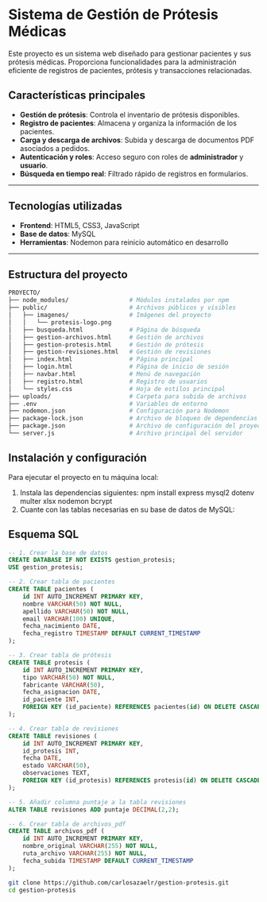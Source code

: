 # Sistema de Gestión de Prótesis Médicas

Este proyecto es un sistema web diseñado para gestionar pacientes y sus prótesis médicas. Proporciona funcionalidades para la administración eficiente de registros de pacientes, prótesis y transacciones relacionadas.

## Características principales

- **Gestión de prótesis**: Controla el inventario de prótesis disponibles.
- **Registro de pacientes**: Almacena y organiza la información de los pacientes.
- **Carga y descarga de archivos**: Subida y descarga de documentos PDF asociados a pedidos.
- **Autenticación y roles**: Acceso seguro con roles de **administrador** y **usuario**.
- **Búsqueda en tiempo real**: Filtrado rápido de registros en formularios.

---

## Tecnologías utilizadas

- **Frontend**: HTML5, CSS3, JavaScript
- **Base de datos**: MySQL
- **Herramientas**: Nodemon para reinicio automático en desarrollo

---

## Estructura del proyecto
```bash
PROYECTO/
├── node_modules/                 # Módulos instalados por npm
├── public/                       # Archivos públicos y visibles
│   ├── imagenes/                 # Imágenes del proyecto
│   │   └── protesis-logo.png
│   ├── busqueda.html             # Página de búsqueda
│   ├── gestion-archivos.html     # Gestión de archivos
│   ├── gestion-protesis.html     # Gestión de prótesis
│   ├── gestion-revisiones.html   # Gestión de revisiones
│   ├── index.html                # Página principal
│   ├── login.html                # Página de inicio de sesión
│   ├── navbar.html               # Menú de navegación
│   ├── registro.html             # Registro de usuarios
│   └── styles.css                # Hoja de estilos principal
├── uploads/                      # Carpeta para subida de archivos
├── .env                          # Variables de entorno
├── nodemon.json                  # Configuración para Nodemon
├── package-lock.json             # Archivo de bloqueo de dependencias
├── package.json                  # Archivo de configuración del proyecto
└── server.js                     # Archivo principal del servidor
```
##  Instalación y configuración

Para ejecutar el proyecto en tu máquina local:
1. Instala las dependencias siguientes: npm install express mysql2 dotenv multer xlsx nodemon bcrypt
2. Cuante con las tablas necesarias en su base de datos de MySQL:

## Esquema SQL
```sql
-- 1. Crear la base de datos
CREATE DATABASE IF NOT EXISTS gestion_protesis;
USE gestion_protesis;

-- 2. Crear tabla de pacientes
CREATE TABLE pacientes (
    id INT AUTO_INCREMENT PRIMARY KEY,
    nombre VARCHAR(50) NOT NULL,
    apellido VARCHAR(50) NOT NULL,
    email VARCHAR(100) UNIQUE,
    fecha_nacimiento DATE,
    fecha_registro TIMESTAMP DEFAULT CURRENT_TIMESTAMP
);

-- 3. Crear tabla de prótesis
CREATE TABLE protesis (
    id INT AUTO_INCREMENT PRIMARY KEY,
    tipo VARCHAR(50) NOT NULL,
    fabricante VARCHAR(50),
    fecha_asignacion DATE,
    id_paciente INT,
    FOREIGN KEY (id_paciente) REFERENCES pacientes(id) ON DELETE CASCADE
);

-- 4. Crear tabla de revisiones
CREATE TABLE revisiones (
    id INT AUTO_INCREMENT PRIMARY KEY,
    id_protesis INT,
    fecha DATE,
    estado VARCHAR(50),
    observaciones TEXT,
    FOREIGN KEY (id_protesis) REFERENCES protesis(id) ON DELETE CASCADE
);

-- 5. Añadir columna puntaje a la tabla revisiones
ALTER TABLE revisiones ADD puntaje DECIMAL(2,2);

-- 6. Crear tabla de archivos_pdf
CREATE TABLE archivos_pdf (
    id INT AUTO_INCREMENT PRIMARY KEY,
    nombre_original VARCHAR(255) NOT NULL,
    ruta_archivo VARCHAR(255) NOT NULL,
    fecha_subida TIMESTAMP DEFAULT CURRENT_TIMESTAMP
);
```

```bash
git clone https://github.com/carlosazaelr/gestion-protesis.git
cd gestion-protesis
```

